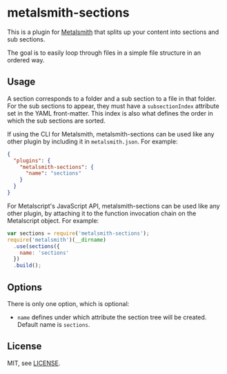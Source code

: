 # metalsmith-sections

This is a plugin for [Metalsmith](http://metalsmith.io/) that splits up your
content into sections and sub sections.

The goal is to easily loop through files in a simple file structure in an 
ordered way.

## Usage

A section corresponds to a folder and a sub section to a file in that folder.
For the sub sections to appear, they must have a `subsectionIndex` attribute 
set in the YAML front-matter. This index is also what defines the order in 
which the sub sections are sorted.

If using the CLI for Metalsmith, metalsmith-sections can be used like any other
plugin by including it in `metalsmith.json`. For example:

```json
{
  "plugins": {
    "metalsmith-sections": {
      "name": "sections"
    }
  }
}
```

For Metalscript's JavaScript API, metalsmith-sections can be used like any 
other plugin, by attaching it to the function invocation chain on the 
Metalscript object. For example:

```js
var sections = require('metalsmith-sections');
require('metalsmith')(__dirname)
  .use(sections({
    name: 'sections'
  })
  .build();
```

## Options

There is only one option, which is optional:

 - `name` defines under which attribute the section tree will be created.
   Default name is `sections`.


## License

MIT, see [LICENSE](LICENSE).